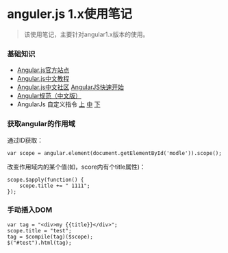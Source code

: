 anguler.js 1.x使用笔记
=======================

>该使用笔记，主要针对angular1.x版本的使用。

### 基础知识

* [Angular.js官方站点](https://angularjs.org/)
* [Angular.js中文教程](http://www.runoob.com/angularjs/angularjs-tutorial.html)
* [Angular.js中文社区](http://www.angularjs.cn/)  [AngularJS快速开始](http://www.angularjs.cn/A002)
* [Angular规范（中文版）](https://github.com/johnpapa/angular-styleguide/blob/5958711f26413c55a731e9597020d721d5a1f7c4/a1/i18n/zh-CN.md#%E6%89%8B%E5%8A%A8%E4%BE%9D%E8%B5%96%E6%B3%A8%E5%85%A5)
* AngularJs 自定义指令 [上](http://www.cnblogs.com/lvdabao/p/3391634.html) [中](http://www.cnblogs.com/lvdabao/p/3398044.html) [下](http://www.cnblogs.com/lvdabao/p/3407424.html)

### 获取angular的作用域

通过ID获取：

	var scope = angular.element(document.getElementById('modle')).scope();

改变作用域内的某个值(如，score内有个title属性)：

	scope.$apply(function() {
		scope.title += " 1111";
	});

### 手动插入DOM

	var tag = "<div>my {{title}}</div>";
	scope.title = "test";
    tag = $compile(tag)($scope);
    $("#test").html(tag);
    


